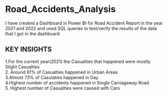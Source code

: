 # Road_Accidents_Analysis
I have created a Dashboard in Power BI for Road Accident Report in the year 2021 and 2022 and used SQL queries to test/verify the results of the data that  I got in the  dashboard 

##  KEY INSIGHTS  
1.For the current year(2021) the Casualties that happened were mostly Slight Casualties  
2. Around 61% of Casualties happened in Urban Areas  
3.Almost 73% of Casulaties happened in Day  
4.Highest number of accidents happened in Single Carriageway Road  
5. Highest number of Casualties  were caused with Cars  


